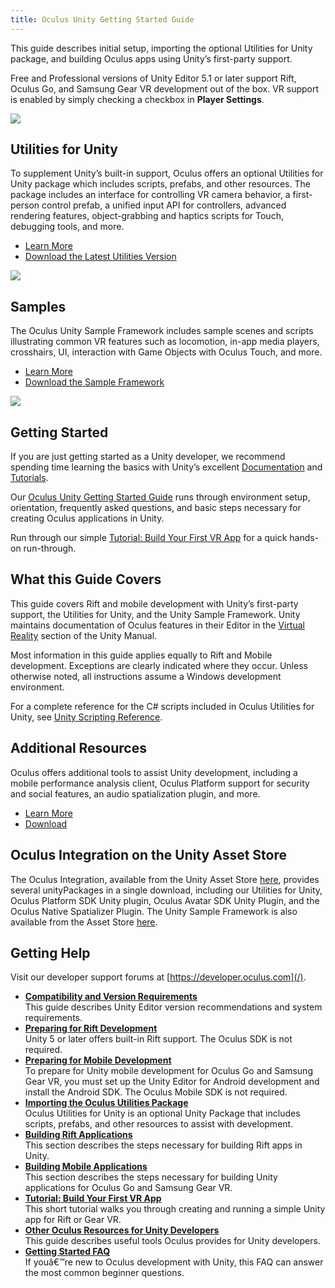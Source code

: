 ```yaml
---
title: Oculus Unity Getting Started Guide
---
```


This guide describes initial setup, importing the optional Utilities for Unity package, and building Oculus apps using Unity’s first-party support. 

Free and Professional versions of Unity Editor 5.1 or later support Rift, Oculus Go, and Samsung Gear VR development out of the box. VR support is enabled by simply checking a checkbox in **Player Settings**.

![](/images/documentationunitylatest-0.png)

## Utilities for Unity

To supplement Unity’s built-in support, Oculus offers an optional Utilities for Unity package which includes scripts, prefabs, and other resources. The package includes an interface for controlling VR camera behavior, a first-person control prefab, a unified input API for controllers, advanced rendering features, object-grabbing and haptics scripts for Touch, debugging tools, and more.

* [Learn More](/documentation/unity/latest/concepts/unity-utilities-overview/#unity-utilities-overview "This section provides an overview of the Utilities package, including its directory structure, the supplied prefabs, and several key C# scripts.")
* [Download the Latest Utilities Version](https://developer.oculus.com/downloads/unity/)


![](/images/documentationunitylatest-1.png)

## Samples

The Oculus Unity Sample Framework includes sample scenes and scripts illustrating common VR features such as locomotion, in-app media players, crosshairs, UI, interaction with Game Objects with Oculus Touch, and more.

* [Learn More](/documentation/unity/latest/concepts/unity-sample-framework/ "The Oculus Unity Sample Framework provides sample scenes and guidelines for common VR-specific features such as hand presence with Oculus Touch, crosshairs, driving, hybrid mono rendering, and video rendering to a 2D textured quad.")
* [Download the Sample Framework](https://developer.oculus.com/downloads/unity/)


![](/images/documentationunitylatest-2.png)

## Getting Started

If you are just getting started as a Unity developer, we recommend spending time learning the basics with Unity’s excellent [Documentation](https://docs.unity3d.com/Manual/index.html) and [Tutorials](https://unity3d.com/learn/tutorials).

Our [Oculus Unity Getting Started Guide](/documentation/unity/latest/concepts/book-unity-gsg/) runs through environment setup, orientation, frequently asked questions, and basic steps necessary for creating Oculus applications in Unity.

Run through our simple [Tutorial: Build Your First VR App](/documentation/unity/latest/concepts/unity-tutorial/) for a quick hands-on run-through.

## What this Guide Covers

This guide covers Rift and mobile development with Unity’s first-party support, the Utilities for Unity, and the Unity Sample Framework. Unity maintains documentation of Oculus features in their Editor in the [Virtual Reality](https://docs.unity3d.com/Manual/VROverview.html) section of the Unity Manual.

Most information in this guide applies equally to Rift and Mobile development. Exceptions are clearly indicated where they occur. Unless otherwise noted, all instructions assume a Windows development environment.

For a complete reference for the C# scripts included in Oculus Utilities for Unity, see [Unity Scripting Reference](/documentation/unity/latest/concepts/unity-reference-scripting/).

## Additional Resources

Oculus offers additional tools to assist Unity development, including a mobile performance analysis client, Oculus Platform support for security and social features, an audio spatialization plugin, and more.

* [Learn More](/documentation/unity/latest/concepts/unity-resources/ "This guide describes useful tools Oculus provides for Unity developers.")
* [Download](https://developer.oculus.com/downloads/)


## Oculus Integration on the Unity Asset Store

The Oculus Integration, available from the Unity Asset Store [here](https://www.assetstore.unity3d.com/en/#!/content/82022), provides several unityPackages in a single download, including our Utilities for Unity, Oculus Platform SDK Unity plugin, Oculus Avatar SDK Unity Plugin, and the Oculus Native Spatializer Plugin. The Unity Sample Framework is also available from the Asset Store [here](https://www.assetstore.unity3d.com/en/#!/content/82503).

## Getting Help

Visit our developer support forums at [https://developer.oculus.com](/).

* **[Compatibility and Version Requirements](/documentation/unity/latest/concepts/unity-req/)**  
This guide describes Unity Editor version recommendations and system requirements.
* **[Preparing for Rift Development](/documentation/unity/latest/concepts/unity-pcprep/)**  
Unity 5 or later offers built-in Rift support. The Oculus SDK is not required.
* **[Preparing for Mobile Development](/documentation/unity/latest/concepts/unity-mobileprep/)**  
To prepare for Unity mobile development for Oculus Go and Samsung Gear VR, you must set up the Unity Editor for Android development and install the Android SDK. The Oculus Mobile SDK is not required.
* **[Importing the Oculus Utilities Package](/documentation/unity/latest/concepts/unity-import/)**  
Oculus Utilities for Unity is an optional Unity Package that includes scripts, prefabs, and other resources to assist with development.
* **[Building Rift Applications](/documentation/unity/latest/concepts/unity-build-pc/)**  
This section describes the steps necessary for building Rift apps in Unity.
* **[Building Mobile Applications](/documentation/unity/latest/concepts/unity-build-android/#unity-build-android)**  
This section describes the steps necessary for building Unity applications for Oculus Go and Samsung Gear VR.
* **[Tutorial: Build Your First VR App](/documentation/unity/latest/concepts/unity-tutorial/)**  
This short tutorial walks you through creating and running a simple Unity app for Rift or Gear VR.
* **[Other Oculus Resources for Unity Developers](/documentation/unity/latest/concepts/unity-resources/)**  
This guide describes useful tools Oculus provides for Unity developers.
* **[Getting Started FAQ](/documentation/unity/latest/concepts/unity-faq/)**  
If youâ€™re new to Oculus development with Unity, this FAQ can answer the most common beginner questions. 

